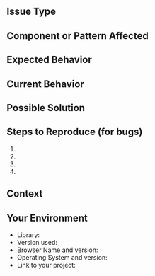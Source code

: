 <!--- Hey there! Before you post an issue here, did you try reporting this to the "Collab UI Q&A" space in Webex Teams? Please ask about your issue there before creating a new GitHub issue. -->

<!--- Provide a general summary of the issue in the Title above -->

## Issue Type
<!--- Bug Report -->
<!--- Feature Request -->
<!--- Support Request -->

## Component or Pattern Affected
<!--- Name of the component affected by this issue request. i.e. Button, Input, Icon, etc. -->

## Expected Behavior
<!--- If you're describing a bug, tell us what should happen -->
<!--- If you're suggesting a change/improvement, tell us how it should work -->
<!--- Include screenshots, gifs or videos of the current expected behavior, if available -->

## Current Behavior
<!--- If describing a bug, tell us what happens instead of the expected behavior -->
<!--- If suggesting a change/improvement, explain the difference from current behavior -->
<!--- Include screenshots, gifs or videos of the current behavior, if available -->

## Possible Solution
<!--- Not obligatory, but suggest a fix/reason for the bug, -->
<!--- or ideas how to implement the addition or change -->

## Steps to Reproduce (for bugs)
<!--- Provide a link to a live example or an unambiguous set of steps to -->
<!--- reproduce this bug. Include code to reproduce, if relevant -->
1.
2.
3.
4.

## Context
<!--- How has this issue affected you? What are you trying to accomplish? -->
<!--- Providing context helps us come up with a solution that is most useful in the real world -->

## Your Environment
<!--- Include as many relevant details about the environment you experienced the bug in -->
* Library: <!-- Core, React, Angular, Icons, AngularJS-->
* Version used: <!-- i.e. 9.1.2 -->
* Browser Name and version: <!-- Chrome 71, Firefox 63, etc. -->
* Operating System and version: <!-- macOS 10.14.2 , Windows 10, Android, etc. -->
* Link to your project:

